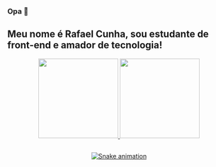 ### Opa 👋


## Meu nome é Rafael Cunha, sou estudante de front-end e amador de tecnologia!
<div align="center">
  <a href="https://github.com/rafaeux">
  <img height="180em" src="https://github-readme-stats.vercel.app/api?username=rafaeux&show_icons=true&theme=dracula&include_all_commits=true&count_private=true"/>
  <img height="180em" src="https://github-readme-stats.vercel.app/api/top-langs/?username=rafaeux&layout=compact&langs_count=7&theme=dracula"/>
</div>
  
  ##
 
<div align="center">
  
  ![Snake animation](https://github.com/rafaeux/rafaeux/blob/output/github-contribution-grid-snake.svg)

  </div>
